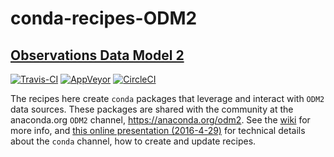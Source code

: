 # conda-recipes-ODM2

## [Observations Data Model 2](http://odm2.org)

[![Travis-CI](https://travis-ci.org/ODM2/conda-recipes-ODM2.svg?branch=master)](https://travis-ci.org/ODM2/conda-recipes-ODM2)
[![AppVeyor](https://ci.appveyor.com/api/projects/status/y9m7n5hut6ruwyp7/branch/master?svg=true)](https://ci.appveyor.com/project/ocefpaf/conda-recipes-odm2/branch/master)
[![CircleCI](https://circleci.com/gh/ODM2/conda-recipes-ODM2.svg?style=shield)](https://circleci.com/gh/ODM2/conda-recipes-ODM2)

The recipes here create `conda` packages that leverage and interact with `ODM2` data sources.
These packages are shared with the community at the anaconda.org `ODM2` channel,
https://anaconda.org/odm2.
See the [wiki](https://github.com/ODM2/conda-recipes-ODM2/wiki) for more info,
and [this online presentation (2016-4-29)](http://ocefpaf.github.io/ODM2_conda_channel_presentation/) for technical details about the `conda` channel,
how to create and update recipes.
